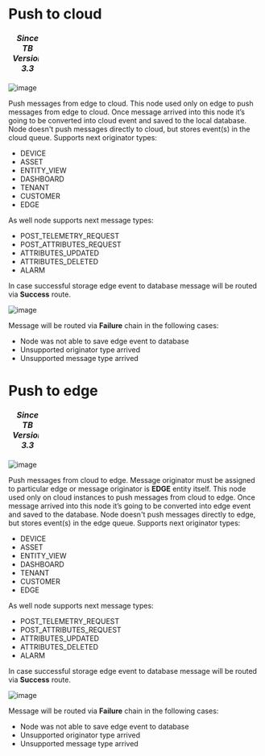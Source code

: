 # Push to cloud 

<table  style="width:12%">
   <thead>
     <tr>
	 <td style="text-align: center"><strong><em>Since TB Version 3.3</em></strong></td>
     </tr>
   </thead>
</table> 

![image](https://img.thingsboard.io/edge/nodes/push-to-cloud.png)

Push messages from edge to cloud. This node used only on edge to push messages from edge to cloud. Once message arrived into this node it’s going to be converted into cloud event and saved to the local database. Node doesn't push messages directly to cloud, but stores event(s) in the cloud queue.
Supports next originator types:
- DEVICE
- ASSET
- ENTITY_VIEW
- DASHBOARD
- TENANT
- CUSTOMER
- EDGE

As well node supports next message types:
- POST_TELEMETRY_REQUEST
- POST_ATTRIBUTES_REQUEST
- ATTRIBUTES_UPDATED
- ATTRIBUTES_DELETED
- ALARM

In case successful storage edge event to database message will be routed via **Success** route.

![image](https://img.thingsboard.io/edge/nodes/push-to-cloud-form.png)

Message will be routed via **Failure** chain in the following cases:
- Node was not able to save edge event to database
- Unsupported originator type arrived
- Unsupported message type arrived

# Push to edge 

<table  style="width:12%">
   <thead>
     <tr>
	 <td style="text-align: center"><strong><em>Since TB Version 3.3</em></strong></td>
     </tr>
   </thead>
</table> 

![image](https://img.thingsboard.io/edge/nodes/push-to-edge.png)

Push messages from cloud to edge. Message originator must be assigned to particular edge or message originator is **EDGE** entity itself. This node used only on cloud instances to push messages from cloud to edge. Once message arrived into this node it’s going to be converted into edge event and saved to the database. Node doesn't push messages directly to edge, but stores event(s) in the edge queue.
Supports next originator types:
- DEVICE
- ASSET
- ENTITY_VIEW
- DASHBOARD
- TENANT
- CUSTOMER
- EDGE

As well node supports next message types:
- POST_TELEMETRY_REQUEST
- POST_ATTRIBUTES_REQUEST
- ATTRIBUTES_UPDATED
- ATTRIBUTES_DELETED
- ALARM

In case successful storage edge event to database message will be routed via **Success** route.

![image](https://img.thingsboard.io/edge/nodes/push-to-edge-form.png)

Message will be routed via **Failure** chain in the following cases:
- Node was not able to save edge event to database
- Unsupported originator type arrived
- Unsupported message type arrived
